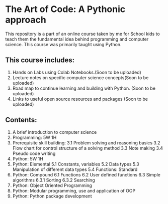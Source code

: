# The Art of Code: A Pythonic approach
This repository is a part of an online course taken by me for School kids to teach them the fundamental idea behind programming and computer science. This course was primarily taught using Python.  

## This course includes:
1. Hands on Labs using Colab Notebooks.(Soon to be uploaded)
2. Lecture notes on specific computer science concepts(Soon to be uploaded)
3. Road map to continue learning and building with Python. (Soon to be uploaded)
4. Links to useful open source resources and packages (Soon to be uploaded)

## Contents:
1. A brief introduction to computer science
2. Programming: 5W 1H
3. Prerequisite skill building:
  3.1 Problem solving and reasoning basics
  3.2 Flow chart for control structure of a solving method
  3.3 Note making
  3.4 Pseudo code writing
4. Python: 5W 1H
5. Python: Elemental
  5.1 Constants, variables
  5.2 Data types
  5.3 Manipulation of different data types
  5.4 Functions: Standard
6. Python: Compound
  6.1 Functions
  6.2 User defined functions
  6.3 Simple algorithms
    6.3.1 Sorting
    6.3.2 Searching
7. Python: Object Oriented Programming
8. Python: Modular programming, use and application of OOP
9. Python: Python package development
  
  
  
